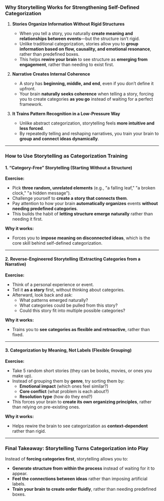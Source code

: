 ### **Why Storytelling Works for Strengthening Self-Defined Categorization**

1. **Stories Organize Information Without Rigid Structures**
    
    - When you tell a story, you naturally **create meaning and relationships between events**—but the structure isn’t rigid.
    - Unlike traditional categorization, stories allow you to **group information based on flow, causality, and emotional resonance**, rather than predefined boxes.
    - This helps **rewire your brain** to see structure as **emerging from engagement**, rather than needing to exist first.
2. **Narrative Creates Internal Coherence**
    
    - A story has **beginning, middle, and end**, even if you don’t define it upfront.
    - Your brain **naturally seeks coherence** when telling a story, forcing you to create categories **as you go** instead of waiting for a perfect framework.
3. **It Trains Pattern Recognition in a Low-Pressure Way**
    
    - Unlike abstract categorization, storytelling feels **more intuitive and less forced**.
    - By repeatedly telling and reshaping narratives, you train your brain to **group and connect ideas dynamically**.

---

### **How to Use Storytelling as Categorization Training**

#### **1. “Category-Free” Storytelling (Starting Without a Structure)**

**Exercise:**

- Pick **three random, unrelated elements** (e.g., "a falling leaf," "a broken clock," "a hidden message").
- Challenge yourself to **create a story that connects them**.
- Pay attention to how your brain **automatically organizes** events **without needing predefined categories**.
- This builds the habit of **letting structure emerge naturally** rather than needing it first.

**Why it works:**

- Forces you to **impose meaning on disconnected ideas**, which is the core skill behind self-defined categorization.

---

#### **2. Reverse-Engineered Storytelling (Extracting Categories from a Narrative)**

**Exercise:**

- Think of a personal experience or event.
- Tell it **as a story** first, without thinking about categories.
- Afterward, look back and ask:
    - What patterns emerged naturally?
    - What categories could be pulled from this story?
    - Could this story fit into multiple possible categories?

**Why it works:**

- Trains you to **see categories as flexible and retroactive**, rather than fixed.

---

#### **3. Categorization by Meaning, Not Labels (Flexible Grouping)**

**Exercise:**

- Take 5 random short stories (they can be books, movies, or ones you make up).
- Instead of grouping them by **genre**, try sorting them by:
    - **Emotional impact** (which ones feel similar?)
    - **Core conflict** (what problem is each about?)
    - **Resolution type** (how do they end?)
- This forces your brain to **create its own organizing principles**, rather than relying on pre-existing ones.

**Why it works:**

- Helps rewire the brain to see categorization as **context-dependent** rather than rigid.

---

### **Final Takeaway: Storytelling Turns Categorization into Play**

Instead of **forcing categories first**, storytelling allows you to:

- **Generate structure from within the process** instead of waiting for it to appear.
- **Feel the connections between ideas** rather than imposing artificial labels.
- **Train your brain to create order fluidly**, rather than needing predefined boxes.